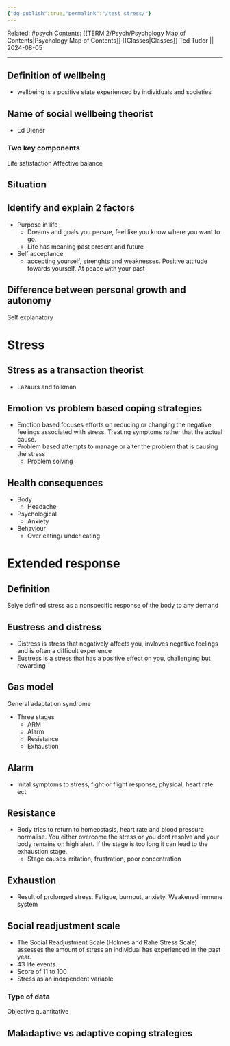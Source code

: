 ```yaml
---
{"dg-publish":true,"permalink":"/test stress/"}
---
```


Related: #psych
Contents: [[TERM 2/Psych/Psychology Map of Contents\|Psychology Map of Contents]]
[[Classes\|Classes]]
Ted Tudor || 2024-08-05
***
## Definition of wellbeing
- wellbeing is a positive state experienced by individuals and societies

## Name of social wellbeing theorist 
- Ed Diener 
### Two key components 
Life satistaction 
Affective balance 

## Situation

## Identify and explain 2 factors 
- Purpose in life 
	- Dreams and goals you persue, feel like you know where you want to go. 
	- Life has meaning past present and future 
- Self acceptance 
	-  accepting yourself, strenghts and weaknesses. Positive attitude towards yourself. At peace with your past 

## Difference between personal growth and autonomy 
Self explanatory 

# Stress 
## Stress as a transaction theorist 
- Lazaurs and folkman 

## Emotion vs problem based coping strategies 
- Emotion based focuses efforts on reducing or changing the negative feelings associated with stress. Treating symptoms rather that the actual cause.
- Problem based attempts to manage or alter the problem that is causing the stress 
	- Problem solving

## Health consequences 
- Body 
	- Headache 
- Psychological 
	- Anxiety 
- Behaviour 
	- Over eating/ under eating 

# Extended response

## Definition 
Selye defined stress as a nonspecific response of the body to any demand 

## Eustress and distress 
- Distress is stress that negatively affects you, invloves negative feelings and is often a difficult experience 
- Eustress is a stress that has a positive effect on you, challenging but rewarding 

## Gas model
General adaptation syndrome 
- Three stages 
	- ARM 
	- Alarm 
	- Resistance 
	- Exhaustion 

## Alarm 
- Inital symptoms to stress, fight or flight response, physical, heart rate ect 
## Resistance 
- Body tries to return to homeostasis, heart rate and blood pressure normalise. You either overcome the stress or you dont resolve and your body remains on high alert. If the stage is too long it can lead to the exhaustion stage. 
	- Stage causes irritation, frustration, poor concentration 
## Exhaustion 
- Result of prolonged stress. Fatigue, burnout, anxiety. Weakened immune system 

## Social readjustment scale 
- The Social Readjustment Scale (Holmes and Rahe Stress Scale) assesses the amount of stress an individual has experienced in the past year.
- 43 life events 
- Score of 11 to 100 
- Stress as an independent variable 
### Type of data 
Objective quantitative 

## Maladaptive vs adaptive coping strategies 


